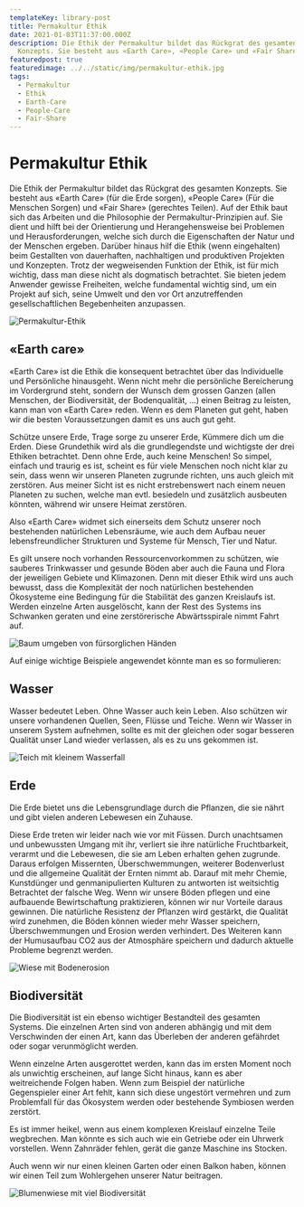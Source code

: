 ```yaml
---
templateKey: library-post
title: Permakultur Ethik
date: 2021-01-03T11:37:00.000Z
description: Die Ethik der Permakultur bildet das Rückgrat des gesamten
  Konzepts. Sie besteht aus «Earth Care», «People Care» und «Fair Share».
featuredpost: true
featuredimage: ../../static/img/permakultur-ethik.jpg
tags:
  - Permakultur
  - Ethik
  - Earth-Care
  - People-Care
  - Fair-Share
---
```

# Permakultur Ethik

Die Ethik der Permakultur bildet das Rückgrat des gesamten Konzepts. Sie besteht aus «Earth Care» (für die Erde sorgen), «People Care» (Für die Menschen Sorgen) und «Fair Share» (gerechtes Teilen). Auf der Ethik baut sich das Arbeiten und die Philosophie der Permakultur-Prinzipien auf. Sie dient und hilft bei der Orientierung und Herangehensweise bei Problemen und Herausforderungen, welche sich durch die Eigenschaften der Natur und der Menschen ergeben. Darüber hinaus hilf die Ethik (wenn eingehalten) beim Gestallten von dauerhaften, nachhaltigen und produktiven Projekten und Konzepten.
Trotz der wegweisenden Funktion der Ethik, ist für mich wichtig, dass man diese nicht als dogmatisch betrachtet. Sie bieten jedem Anwender gewisse Freiheiten, welche fundamental wichtig sind, um ein Projekt auf sich, seine Umwelt und den vor Ort anzutreffenden gesellschaftlichen Begebenheiten anzupassen.

![Permakultur-Ethik](../../static/img/permakultur-ethik.jpg 'Permakultur-Ethik')

## «Earth care»

«Earth Care» ist die Ethik die konsequent betrachtet über das Individuelle und Persönliche hinausgeht. Wenn nicht mehr die persönliche Bereicherung im Vordergrund steht, sondern der Wunsch dem grossen Ganzen (allen Menschen, der Biodiversität, der Bodenqualität, …) einen Beitrag zu leisten, kann man von «Earth Care» reden. Wenn es dem Planeten gut geht, haben wir die besten Voraussetzungen damit es uns auch gut geht.

Schütze unsere Erde, Trage sorge zu unserer Erde, Kümmere dich um die Erden. Diese Grundethik wird als die grundlegendste und wichtigste der drei Ethiken betrachtet. Denn ohne Erde, auch keine Menschen! So simpel, einfach und traurig es ist, scheint es für viele Menschen noch nicht klar zu sein, dass wenn wir unseren Planeten zugrunde richten, uns auch gleich mit zerstören. Aus meiner Sicht ist es nicht erstrebenswert nach einem neuen Planeten zu suchen, welche man evtl. besiedeln und zusätzlich ausbeuten könnten, während wir unsere Heimat zerstören.

Also «Earth Care» widmet sich einerseits dem Schutz unserer noch bestehenden natürlichen Lebensräume, wie auch dem Aufbau neuer lebensfreundlicher Strukturen und Systeme für Mensch, Tier und Natur.

Es gilt unsere noch vorhanden Ressourcenvorkommen zu schützen, wie sauberes Trinkwasser und gesunde Böden aber auch die Fauna und Flora der jeweiligen Gebiete und Klimazonen. Denn mit dieser Ethik wird uns auch bewusst, dass die Komplexität der noch natürlichen bestehenden Ökosysteme eine Bedingung für die Stabilität des ganzen Kreislaufs ist. Werden einzelne Arten ausgelöscht, kann der Rest des Systems ins Schwanken geraten und eine zerstörerische Abwärtsspirale nimmt Fahrt auf.

![Baum umgeben von fürsorglichen Händen](../../static/img/permakultur-ethik.jpg "Permakultur-Ethik")

Auf einige wichtige Beispiele angewendet könnte man es so formulieren:

## Wasser

Wasser bedeutet Leben. Ohne Wasser auch kein Leben. Also schützen wir unsere vorhandenen Quellen, Seen, Flüsse und Teiche. Wenn wir Wasser in unserem System aufnehmen, sollte es mit der gleichen oder sogar besseren Qualität unser Land wieder verlassen, als es zu uns gekommen ist.

![Teich mit kleinem Wasserfall](../../static/img/teich.jpg "Teich")

## Erde

Die Erde bietet uns die Lebensgrundlage durch die Pflanzen, die sie nährt und gibt vielen anderen Lebewesen ein Zuhause.

Diese Erde treten wir leider nach wie vor mit Füssen. Durch unachtsamen und unbewussten Umgang mit ihr, verliert sie ihre natürliche Fruchtbarkeit, verarmt und die Lebewesen, die sie am Leben erhalten gehen zugrunde. Daraus erfolgen Missernten, Überschwemmungen, weiterer Bodenverlust und die allgemeine Qualität der Ernten nimmt ab. Darauf mit mehr Chemie, Kunstdünger und genmanipulierten Kulturen zu antworten ist weitsichtig Betrachtet der falsche Weg. Wenn wir unsere Böden pflegen und eine aufbauende Bewirtschaftung praktizieren, können wir nur Vorteile daraus gewinnen. Die natürliche Resistenz der Pflanzen wird gestärkt, die Qualität wird zunehmen, die Böden können wieder mehr Wasser speichern, Überschwemmungen und Erosion werden verhindert. Des Weiteren kann der Humusaufbau CO2 aus der Atmosphäre speichern und dadurch aktuelle Probleme begrenzt werden.

![Wiese mit Bodenerosion](../../static/img/bodenerosion.jpg "Bodenerosion")

## Biodiversität

Die Biodiversität ist ein ebenso wichtiger Bestandteil des gesamten Systems. Die einzelnen Arten sind von anderen abhängig und mit dem Verschwinden der einen Art, kann das Überleben der anderen gefährdet oder sogar verunmöglicht werden.

Wenn einzelne Arten ausgerottet werden, kann das im ersten Moment noch als unwichtig erscheinen, auf lange Sicht hinaus, kann es aber weitreichende Folgen haben. Wenn zum Beispiel der natürliche Gegenspieler einer Art fehlt, kann sich diese ungestört vermehren und zum Problemfall für das Ökosystem werden oder bestehende Symbiosen werden zerstört.

Es ist immer heikel, wenn aus einem komplexen Kreislauf einzelne Teile wegbrechen. Man könnte es sich auch wie ein Getriebe oder ein Uhrwerk vorstellen. Wenn Zahnräder fehlen, gerät die ganze Maschine ins Stocken.

Auch wenn wir nur einen kleinen Garten oder einen Balkon haben, können wir einen Teil zum Wohlergehen unserer Natur beitragen.

![Blumenwiese mit viel Biodiversität](../../static/img/blumenwiese.jpg "Blumenwiese mit viel Biodiversität")